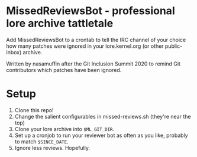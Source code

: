MissedReviewsBot - professional lore archive tattletale
=======================================================

Add MissedReviewsBot to a crontab to tell the IRC channel of your choice how
many patches were ignored in your lore.kernel.org (or other public-inbox)
archive.

Written by nasamuffin after the Git Inclusion Summit 2020 to remind Git
contributors which patches have been ignored.

# Setup

1. Clone this repo!
3. Change the salient configurables in missed-reviews.sh (they're near the top)
3. Clone your lore archive into `$ML_GIT_DIR`.
4. Set up a cronjob to run your reviewer bot as often as you like, probably to
   match `$SINCE_DATE`.
5. Ignore less reviews. Hopefully.
